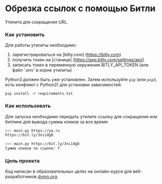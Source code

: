 # Обрезка ссылок с помощью Битли

Утилита для сокращения URL.

### Как установить

Для работы утилиты необходимо: 
1. зарегистрироваться на [bitly.com] (https://bitly.com)
2. получить токен на [станице] (https://app.bitly.com/settings/api/)
3. записать токен в переменную окружения BITLY_API_TOKEN (или файл '.env' в корне утилиты)

Python3 должен быть уже установлен. 
Затем используйте `pip` (или `pip3`, есть конфликт с Python2) для установки зависимостей:
```
pip install -r requirements.txt
```

### Как использовать

Для запуска необходимо передать утилите ссылку для сокращения или битлинк для вывода суммы кликов за все время:
```bash
>>> main.py https://ya.ru
https://bit.ly/3niidgO

>>> main.py https://bit.ly/3niidgO
Сумма кликов по ссылке: 7
```

### Цель проекта

Код написан в образовательных целях на онлайн-курсе для веб-разработчиков [dvmn.org](https://dvmn.org/).

